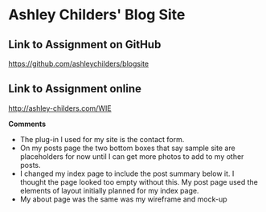 # Ashley Childers' Blog Site

## Link to Assignment on GitHub
https://github.com/ashleychilders/blogsite

## Link to Assignment online
http://ashley-childers.com/WIE

**Comments**

- The plug-in I used for my site is the contact form.
- On my posts page the two bottom boxes that say sample site are placeholders for now until I can get more photos to add to my other posts.
- I changed my index page to include the post summary below it. I thought the page looked too empty without this. My post page used the elements of layout initially planned for my index page.
- My about page was the same was my wireframe and mock-up
